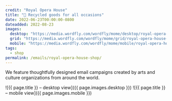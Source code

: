```yaml
---
credit: "Royal Opera House"
title: "🍃 Recycled goods for all occasions"
date: 2022-06-23T00:00:00-0800
dateadded: 2022-08-23
images:
  desktop: "https://media.wordfly.com/wordfly/mome/desktop/royal-opera-house-shop.jpg"
  grid: "https://media.wordfly.com/wordfly/mome/grid/royal-opera-house-shop.jpg"
  mobile: "https://media.wordfly.com/wordfly/mome/mobile/royal-opera-house-shop.jpg"
tags:
  - shop
permalink: /emails/royal-opera-house-shop/
---
```

We feature thoughtfully designed email campaigns created by arts and culture organizations from around the world.

![{{ page.title }} – desktop view]({{ page.images.desktop }})
![{{ page.title }} – mobile view]({{ page.images.mobile }})
